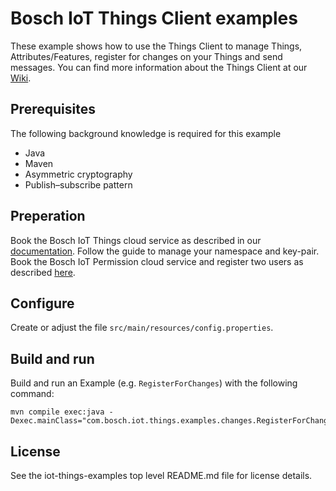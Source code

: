 # Bosch IoT Things Client examples

These example shows how to use the Things Client to manage Things, Attributes/Features, register for changes on your Things and send messages.
You can find more information about the Things Client at our [Wiki](https://things.eu-1.bosch-iot-suite.com/dokuwiki/doku.php?id=dev_guide:java_api:start).

## Prerequisites

The following background knowledge is required for this example
- Java
- Maven
- Asymmetric cryptography
- Publish–subscribe pattern

## Preperation

Book the Bosch IoT Things cloud service as described in our [documentation](https://things.eu-1.bosch-iot-suite.com/dokuwiki/doku.php?id=2_getting_started:booking:start). Follow the guide to manage your namespace and key-pair.\
Book the Bosch IoT Permission cloud service and register two users as described [here](https://things.eu-1.bosch-iot-suite.com/dokuwiki/doku.php?id=examples_demo:createuser).


## Configure

Create or adjust the file `src/main/resources/config.properties`. 


## Build and run

Build and run an Example (e.g. `RegisterForChanges`) with the following command:
```
mvn compile exec:java -Dexec.mainClass="com.bosch.iot.things.examples.changes.RegisterForChanges"
```


## License

See the iot-things-examples top level README.md file for license details.
